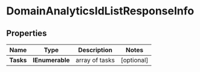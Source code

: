 # DomainAnalyticsIdListResponseInfo


## Properties

| Name | Type | Description | Notes |
|------------ | ------------- | ------------- | -------------|
**Tasks** | **IEnumerable<DomainAnalyticsIdListTaskInfo>** | array of tasks |[optional]|